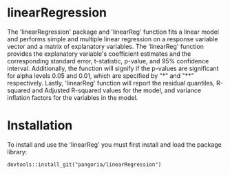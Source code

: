 # linearRegression

The 'linearRegression' package and 'linearReg' function fits a linear model and 
performs simple and multiple linear regression on a response variable vector and 
a matrix of explanatory variables. The 'linearReg' function provides the 
explanatory variable's coefficient estimates and the corresponding standard 
error, t-statistic, p-value, and 95% confidence interval. Additionally, the 
function will signify if the p-values are significant for alpha levels 0.05 and
0.01, which are specified by "*" and "**" respectively. Lastly, 'linearReg' 
function will report the residual quantiles, R-squared and Adjusted R-squared
values for the model, and variance inflation factors for the variables in the 
model.

# Installation

To install and use the 'linearReg' you must first install and load the package 
library:

```{r}
devtools::install_git("pangoria/linearRegression")
```
